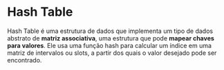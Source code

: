 # Hash Table

Hash Table é uma estrutura de dados que implementa um tipo de dados abstrato de **matriz associativa**, uma estrutura que pode **mapear chaves para valores**. Ele usa uma função hash para calcular um índice em uma matriz de intervalos ou slots, a partir dos quais o valor desejado pode ser encontrado.

